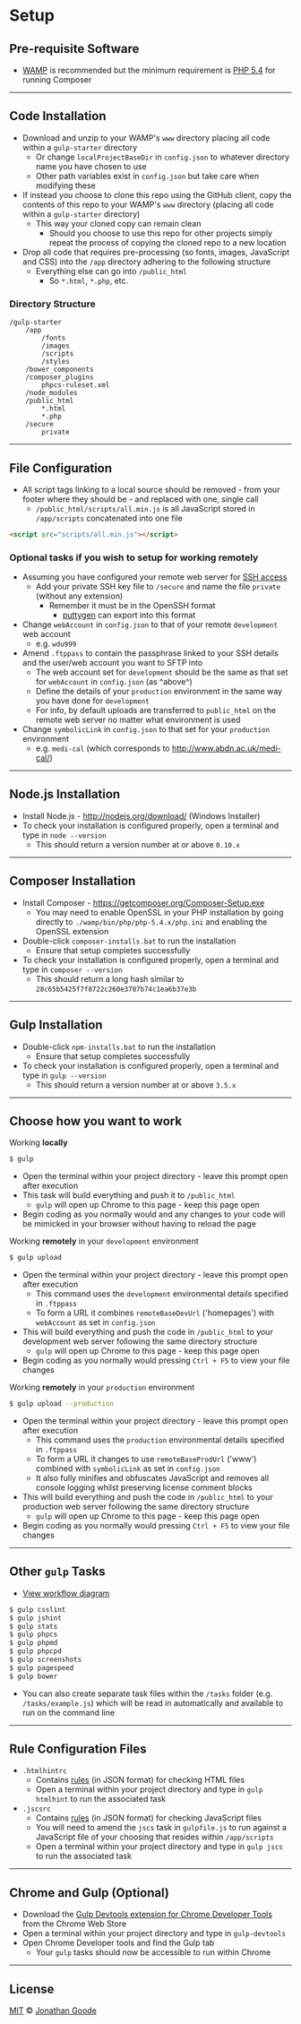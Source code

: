 # Setup

## Pre-requisite Software

* [WAMP](http://www.wampserver.com/en/#download-wrapper) is recommended but the minimum requirement is [PHP 5.4](http://windows.php.net/download/) for running Composer

---

## Code Installation

* Download and unzip to your WAMP's `www` directory placing all code within a `gulp-starter` directory
  * Or change `localProjectBaseDir` in `config.json` to whatever directory name you have chosen to use
  * Other path variables exist in `config.json` but take care when modifying these
* If instead you choose to clone this repo using the GitHub client, copy the contents of this repo to your WAMP's `www` directory (placing all code within a `gulp-starter` directory)
  * This way your cloned copy can remain clean
    * Should you choose to use this repo for other projects simply repeat the process of copying the cloned repo to a new location
* Drop all code that requires pre-processing (so fonts, images, JavaScript and CSS) into the `/app` directory adhering to the following structure
  * Everything else can go into `/public_html`
    * So `*.html`, `*.php`, etc.

### Directory Structure

```
/gulp-starter
    /app
        /fonts
        /images
        /scripts
        /styles
    /bower_components
    /composer_plugins
        phpcs-ruleset.xml
    /node_modules
    /public_html
        *.html
        *.php
    /secure
        private
```

---

## File Configuration

* All script tags linking to a local source should be removed - from your footer where they should be - and replaced with one, single call
  * `/public_html/scripts/all.min.js` is all JavaScript stored in `/app/scripts` concatenated into one file
```html
<script src="scripts/all.min.js"></script>
```

### Optional tasks if you wish to setup for working remotely

* Assuming you have configured your remote web server for [SSH access](http://kb.site5.com/shell-access-ssh/how-to-generate-ssh-keys-and-connect-to-your-account-with-putty/)
  * Add your private SSH key file to `/secure` and name the file `private` (without any extension)
    * Remember it must be in the OpenSSH format
        * [puttygen](http://the.earth.li/~sgtatham/putty/latest/x86/puttygen.exe) can export into this format
* Change `webAccount` in `config.json` to that of your remote `development` web account
  * e.g. `wdu999`
* Amend `.ftppass` to contain the passphrase linked to your SSH details and the user/web account you want to SFTP into
    * The web account set for `development` should be the same as that set for `webAccount` in `config.json` (as ^above^)
    * Define the details of your `production` environment in the same way you have done for `development`
    * For info, by default uploads are transferred to `public_html` on the remote web server no matter what environment is used
* Change `symbolicLink` in `config.json` to that set for your `production` environment
  * e.g. `medi-cal` (which corresponds to http://www.abdn.ac.uk/medi-cal/)

---

## Node.js Installation

* Install Node.js - http://nodejs.org/download/ (Windows Installer)
* To check your installation is configured properly, open a terminal and type in `node --version`
  * This should return a version number at or above `0.10.x`

---

## Composer Installation

* Install Composer - https://getcomposer.org/Composer-Setup.exe
  * You may need to enable OpenSSL in your PHP installation by going directly to `./wamp/bin/php/php-5.4.x/php.ini` and enabling the OpenSSL extension
* Double-click `composer-installs.bat` to run the installation
  * Ensure that setup completes successfully
* To check your installation is configured properly, open a terminal and type in `composer --version`
  * This should return a long hash similar to `28c65b5425f7f8722c260e3787b74c1ea6b37e3b`

---

## Gulp Installation

* Double-click `npm-installs.bat` to run the installation
  * Ensure that setup completes successfully
* To check your installation is configured properly, open a terminal and type in `gulp --version`
  * This should return a version number at or above `3.5.x`

---

## Choose how you want to work

Working **locally**

```sh
$ gulp
```

  * Open the terminal within your project directory - leave this prompt open after execution
  * This task will build everything and push it to `/public_html`
    * `gulp` will open up Chrome to this page - keep this page open
  * Begin coding as you normally would and any changes to your code will be mimicked in your browser without having to reload the page

Working **remotely** in your `development` environment

```sh
$ gulp upload
```

  * Open the terminal within your project directory - leave this prompt open after execution
    * This command uses the `development` environmental details specified in `.ftppass`
    * To form a URL it combines `remoteBaseDevUrl` ('homepages') with `webAccount` as set in `config.json`
  * This will build everything and push the code in `/public_html` to your development web server following the same directory structure
    * `gulp` will open up Chrome to this page - keep this page open
  * Begin coding as you normally would pressing `Ctrl + F5` to view your file changes

Working **remotely** in your `production` environment

```sh
$ gulp upload --production
```

  * Open the terminal within your project directory - leave this prompt open after execution
    * This command uses the `production` environmental details specified in `.ftppass`
    * To form a URL it changes to use `remoteBaseProdUrl` ('www') combined with `symbolicLink` as set in `config.json`
    * It also fully minifies and obfuscates JavaScript and removes all console logging whilst preserving license comment blocks
  * This will build everything and push the code in `/public_html` to your production web server following the same directory structure
    * `gulp` will open up Chrome to this page - keep this page open
  * Begin coding as you normally would pressing `Ctrl + F5` to view your file changes

---

## Other `gulp` Tasks

* [View workflow diagram](https://www.lucidchart.com/documents/embeddedchart/4ff39dc5-3ddf-418a-a96b-f5e1460dd77e/0)

```sh
$ gulp csslint
$ gulp jshint
$ gulp stats
$ gulp phpcs
$ gulp phpmd
$ gulp phpcpd
$ gulp screenshots
$ gulp pagespeed
$ gulp bower
```

* You can also create separate task files within the `/tasks` folder (e.g. `/tasks/example.js`) which will be read in automatically and available to run on the command line

---

## Rule Configuration Files

* `.htmlhintrc`
  * Contains [rules](https://github.com/yaniswang/HTMLHint/wiki/Rules) (in JSON format) for checking HTML files
  * Open a terminal within your project directory and type in `gulp htmlhint` to run the associated task
* `.jscsrc`
  * Contains [rules](https://github.com/mdevils/node-jscs#rules) (in JSON format) for checking JavaScript files
  * You will need to amend the `jscs` task in `gulpfile.js` to run against a JavaScript file of your choosing that resides within `/app/scripts`
  * Open a terminal within your project directory and type in `gulp jscs` to run the associated task

---

## Chrome and Gulp (Optional)

* Download the [Gulp Devtools extension for Chrome Developer Tools](https://chrome.google.com/webstore/detail/gulp-devtools/ojpmgjhofceebfifeajnjojpokebkkji) from the Chrome Web Store
* Open a terminal within your project directory and type in `gulp-devtools`
* Open Chrome Developer tools and find the Gulp tab
  * Your `gulp` tasks should now be accessible to run within Chrome

---

## License

[MIT](http://opensource.org/licenses/MIT) © [Jonathan Goode](http://jonathangoode.co.uk)